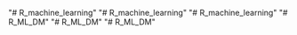 "# R_machine_learning" 
"# R_machine_learning" 
"# R_machine_learning" 
"# R_ML_DM" 
"# R_ML_DM" 
"# R_ML_DM" 
